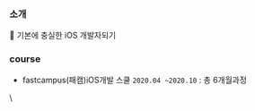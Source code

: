 ### 소개

🌱 기본에 충실한 iOS 개발자되기 



### course 
- fastcampus(패캠)iOS개발 스쿨 ```2020.04 ~2020.10``` : 총 6개월과정


\\<!-- ![snake gif](https://github.com/Qussk/Qussk/blob/output/github-contribution-grid-snake.svg) -->
